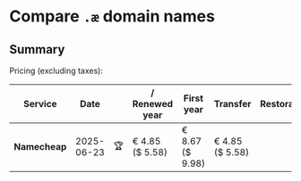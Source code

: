 # Compare `.æ` domain names

## Summary

Pricing (excluding taxes):

| Service | Date |  | / Renewed year | First year | Transfer | Restoration |
|--|--|--|--|--|--|--|
| **Namecheap** | 2025-06-23 | 🏆 | € 4.85<br>($ 5.58) | € 8.67<br>($ 9.98) | € 4.85<br>($ 5.58) |  |
